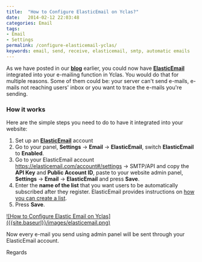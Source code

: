 ```yaml
---
title:  "How to Configure ElasticEmail on Yclas?"
date:   2014-02-12 22:03:48
categories: Email
tags: 
- Email
- Settings
permalink: /configure-elasticemail-yclas/
keywords: email, send, receive, elasticemail, smtp, automatic emails
---
```

As we have posted in our **[blog](http://open-classifieds.com/2014/02/12/elastic-email-review/)** earlier, you could now have **[ElasticEmail ](https://elasticemail.com/account#/open-classifieds)** integrated into your e-mailing function in Yclas. You would do that for multiple reasons. Some of them could be: your server can't send e-mails, e-mails not reaching users' inbox or you want to trace the e-mails you're sending.

### How it works

Here are the simple steps you need to do to have it integrated into your website: 

1. Set up an **[ElasticEmail](http://j.mp/elasticemailoc)** account 
2. Go to your panel, **Settings** -> **Email** -> **ElasticEmail**, switch **ElasticEmail** to **Enabled**.
3. Go to your ElasticEmail account https://elasticemail.com/account#/settings -> SMTP/API and copy the **API Key** and **Public Account ID**, paste to your website admin panel, **Settings** -> **Email** -> **ElasticEmail** and press **Save**.
4. Enter the **name of the list** that you want users to be automatically subscribed after they register. ElasticEmail provides instructions on [how you can create a list](https://elasticemail.com/support/user-interface/contacts/lists/create-new).
5. Press **Save**.

<a href="//docs.yclas.com/images/elasticemail.png" class="thumbnail gallery-item" data-gallery>
![How to Configure Elastic Email on Yclas]({{site.baseurl}}/images/elasticemail.png) 
</a>

Now every e-mail you send using admin panel will be sent through your ElasticEmail account. 

Regards
